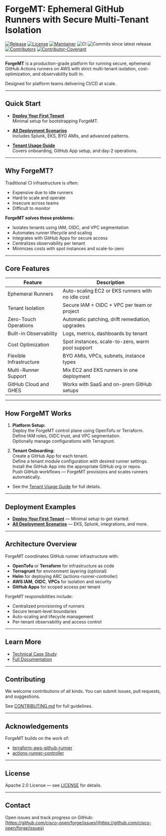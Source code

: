 # ForgeMT: Ephemeral GitHub Runners with Secure Multi-Tenant Isolation

[![Release](https://img.shields.io/github/v/release/cisco-open/forge?display_name=tag)](https://github.com/cisco-open/forge/releases/latest/)
[![License](https://img.shields.io/github/license/cisco-open/forge)](LICENSE.md)
[![Maintainer](https://img.shields.io/badge/Maintainer-Cisco-00bceb.svg)](https://opensource.cisco.com)
![CI](https://img.shields.io/github/check-runs/cisco-open/forge/main)
![Commits since latest release](https://img.shields.io/github/commits-since/cisco-open/forge/latest)
[![Contributors](https://img.shields.io/github/contributors/cisco-open/forge)](https://github.com/cisco-open/forge/graphs/contributors)
[![Contributor-Covenant](https://img.shields.io/badge/Contributor%20Covenant-1.4-fbab2c.svg)](CODE_OF_CONDUCT.md)

---

**ForgeMT** is a production-grade platform for running secure, ephemeral GitHub Actions runners on AWS with strict multi-tenant isolation, cost-optimization, and observability built in.

Designed for platform teams delivering CI/CD at scale.

---

## Quick Start

- **[Deploy Your First Tenant](./docs/configurations/deployments/first_tenant.md)**  
  Minimal setup for bootstrapping ForgeMT.

- **[All Deployment Scenarios](./docs/configurations/deployments/index.md)**  
  Includes Splunk, EKS, BYO AMIs, and advanced patterns.

- **[Tenant Usage Guide](./docs/tenant-usage/index.md)**  
  Covers onboarding, GitHub App setup, and day-2 operations.

---

## Why ForgeMT?

Traditional CI infrastructure is often:
- Expensive due to idle runners
- Hard to scale and operate
- Insecure across teams
- Difficult to monitor

**ForgeMT solves these problems:**
- Isolates tenants using IAM, OIDC, and VPC segmentation
- Automates runner lifecycle and scaling
- Integrates with GitHub Apps for secure access
- Centralizes observability per tenant
- Minimizes costs with spot instances and scale-to-zero

---

## Core Features

| Feature                    | Description                                       |
| -------------------------- | ------------------------------------------------- |
| Ephemeral Runners          | Auto-scaling EC2 or EKS runners with no idle cost |
| Tenant Isolation           | Secure IAM + OIDC + VPC per team or project       |
| Zero-Touch Operations      | Automatic patching, drift remediation, upgrades   |
| Built-in Observability     | Logs, metrics, dashboards by tenant               |
| Cost Optimization          | Spot instances, scale-to-zero, warm pool support  |
| Flexible Infrastructure    | BYO AMIs, VPCs, subnets, instance types           |
| Multi-Runner Support       | Mix EC2 and EKS runners in one deployment         |
| GitHub Cloud and GHES      | Works with SaaS and on-prem GitHub setups         |

---

## How ForgeMT Works

1. **Platform Setup:**  
   Deploy the ForgeMT control plane using OpenTofu or Terraform.  
   Define IAM roles, OIDC trust, and VPC segmentation.  
   Optionally manage configurations with Terragrunt.

2. **Tenant Onboarding:**  
   Create a GitHub App for each tenant.  
   Define a tenant module configuration with desired runner settings.  
   Install the GitHub App into the appropriate GitHub org or repos.  
   Push GitHub workflows — ForgeMT provisions and scales runners automatically.

- See the [Tenant Usage Guide](./docs/tenant-usage/index.md) for full details.

---

## Deployment Examples

- **[Deploy Your First Tenant](./docs/configurations/deployments/first_tenant.md)** — Minimal setup to get started.
- **[All Deployment Scenarios](./docs/configurations/deployments/index.md)** — EKS, Splunk, integrations, and more.

---

## Architecture Overview

ForgeMT coordinates GitHub runner infrastructure with:

- **OpenTofu** or **Terraform** for infrastructure as code
- **Terragrunt** for environment layering (optional)
- **Helm** for deploying ARC (actions-runner-controller)
- **AWS IAM**, **OIDC**, **VPCs** for isolation and security
- **GitHub Apps** for scoped access per tenant

ForgeMT responsibilities include:

- Centralized provisioning of runners
- Secure tenant-level boundaries
- Auto-scaling and lifecycle management
- Per-tenant observability and access control

---

## Learn More

- [Technical Case Study](https://www.linkedin.com/pulse/forge-scalable-secure-multi-tenant-github-runner-brilhante--fyxbf)
- [Full Documentation](./docs/configurations/index.md)

---

## Contributing

We welcome contributions of all kinds. You can submit issues, pull requests, and suggestions.

See [CONTRIBUTING.md](CONTRIBUTING.md) for full guidelines.

---

## Acknowledgements

ForgeMT builds on the work of:

- [terraform-aws-github-runner](https://github.com/github-aws-runners/terraform-aws-github-runner)
- [actions-runner-controller](https://github.com/actions/actions-runner-controller)

---

## License

Apache 2.0 License — see [LICENSE](LICENSE) for details.

---

## Contact

Open issues and track progress on GitHub:  
[https://github.com/cisco-open/forge/issues](https://github.com/cisco-open/forge/issues)
